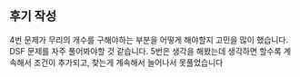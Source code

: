 ## 후기 작성
4번 문제가 무리의 개수를 구해야하는 부분을 어떻게 해야할지 고민을 많이 했습니다.
DSF 문제를 자주 풀어봐야할 것 같습니다.
5번은 생각을 해봤는데 생각하면 할수록 계속해서 조건이 추가되고, 찾는게 계속해서 늘어나서 못풀었습니다
